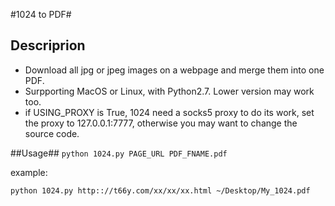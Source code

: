 #1024 to PDF#
## Descriprion ##
 - Download all jpg or jpeg images on a webpage and merge them into one PDF.
 - Surpporting MacOS or Linux, with Python2.7. Lower version may work too.
 - if USING_PROXY is True, 1024 need a socks5 proxy to do its work, set the proxy to 127.0.0.1:7777, otherwise you may want to change the source code.

##Usage##
`python 1024.py PAGE_URL PDF_FNAME.pdf`

example:

`python 1024.py http:://t66y.com/xx/xx/xx.html ~/Desktop/My_1024.pdf`


